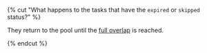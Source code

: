 {% cut "What happens to the tasks that have the `expired` or `skipped` status?" %}

They return to the pool until the [full overlap](../../../concepts/overlap-faq.md) is reached.

{% endcut %}